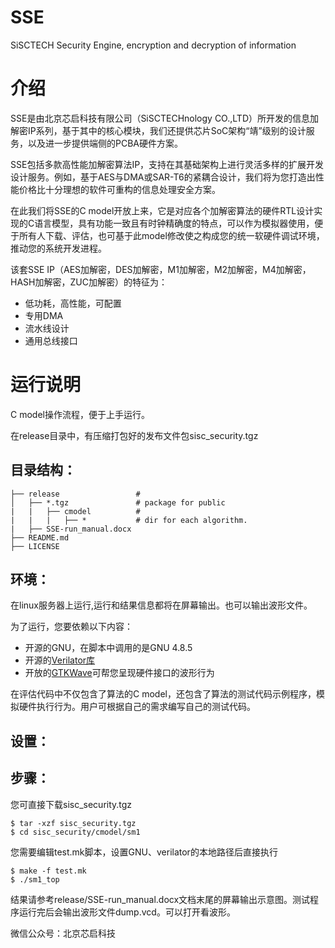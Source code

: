 # SSE
SiSCTECH Security Engine, encryption and decryption of information

# 介绍
SSE是由北京芯启科技有限公司（SiSCTECHnology CO.,LTD）所开发的信息加解密IP系列，基于其中的核心模块，我们还提供芯片SoC架构“靖”级别的设计服务，以及进一步提供端侧的PCBA硬件方案。

SSE包括多款高性能加解密算法IP，支持在其基础架构上进行灵活多样的扩展开发设计服务。例如，基于AES与DMA或SAR-T6的紧耦合设计，我们将为您打造出性能价格比十分理想的软件可重构的信息处理安全方案。

在此我们将SSE的C model开放上来，它是对应各个加解密算法的硬件RTL设计实现的C语言模型，具有功能一致且有时钟精确度的特点，可以作为模拟器使用，便于所有人下载、评估，也可基于此model修改使之构成您的统一软硬件调试环境，推动您的系统开发进程。

该套SSE IP（AES加解密，DES加解密，M1加解密，M2加解密，M4加解密，HASH加解密，ZUC加解密）的特征为：
+ 低功耗，高性能，可配置
+ 专用DMA
+ 流水线设计
+ 通用总线接口


# 运行说明
C model操作流程，便于上手运行。

在release目录中，有压缩打包好的发布文件包sisc_security.tgz

目录结构：
-----------
    ├── release                 #   
    │   ├── *.tgz               # package for public   
    |   |   ├── cmodel          # 
    |   |   |   ├── *           # dir for each algorithm.
    |   ├── SSE-run_manual.docx
    ├── README.md                                 
    ├── LICENSE                                   

环境：
-----------
在linux服务器上运行,运行和结果信息都将在屏幕输出。也可以输出波形文件。

为了运行，您要依赖以下内容：
+ 开源的GNU，在脚本中调用的是GNU 4.8.5
+ 开源的[Verilator库](https://www.veripool.org/wiki/verilator)
+ 开放的[GTKWave](http://gtkwave.sourceforge.net/)可帮您呈现硬件接口的波形行为

在评估代码中不仅包含了算法的C model，还包含了算法的测试代码示例程序，模拟硬件执行行为。用户可根据自己的需求编写自己的测试代码。

设置：
-----------

步骤：
-----------
您可直接下载sisc_security.tgz

    $ tar -xzf sisc_security.tgz
    $ cd sisc_security/cmodel/sm1
    
您需要编辑test.mk脚本，设置GNU、verilator的本地路径后直接执行

    $ make -f test.mk
    $ ./sm1_top

结果请参考release/SSE-run_manual.docx文档末尾的屏幕输出示意图。测试程序运行完后会输出波形文件dump.vcd。可以打开看波形。

微信公众号：北京芯启科技
